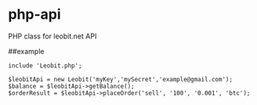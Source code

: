 # php-api
PHP class for leobit.net API

##example
```
include 'Leobit.php';

$leobitApi = new Leobit('myKey','mySecret','example@gmail.com');
$balance = $leobitApi->getBalance();
$orderResult = $leobitApi->placeOrder('sell', '100', '0.001', 'btc');
``` 
